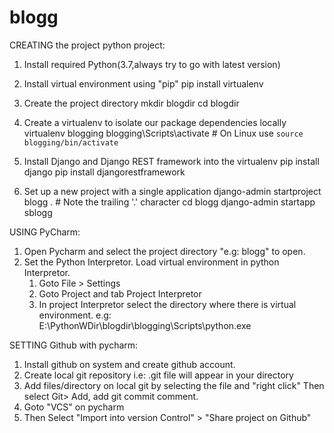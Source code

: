 # blogg
CREATING the project python project:
 1. Install required Python(3.7,always try to go with latest version)

 2. Install virtual environment using "pip"
            pip install virtualenv
			
 3. Create the project directory
			mkdir blogdir
			cd blogdir
			
 4. Create a virtualenv to isolate our package dependencies locally
			virtualenv blogging
			blogging\Scripts\activate     # On Linux use `source blogging/bin/activate`

 5. Install Django and Django REST framework into the virtualenv
			pip install django
			pip install djangorestframework

 6. Set up a new project with a single application
			django-admin startproject blogg .  # Note the trailing '.' character
			cd blogg
			django-admin startapp sblogg
			
			

USING PyCharm:
 1. Open Pycharm and select the project directory "e.g: blogg" to open.
 2. Set the Python Interpretor. Load virtual environment in python Interpretor.
    1) Goto File > Settings 
	2) Goto Project and tab Project Interpretor
	3) In project Interpretor select the directory where there is virtual environment.
	      e.g: E:\PythonWDir\blogdir\blogging\Scripts\python.exe
		  

SETTING Github with pycharm:
 1. Install github on system and create github account.
 2. Create local git repository i.e: .git file will appear in your directory
 4. Add files/directory on local git by selecting the file and "right click"
    Then select Git> Add, add git commit comment.
 4. Goto "VCS" on pycharm
 5. Then Select "Import into version Control" > "Share project on Github"
